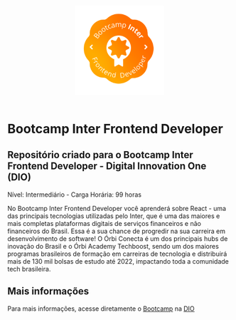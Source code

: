 <header align="center">
  <img src="images/bootcamp-logo.png" alt="Bootcamp Logo" style="width: 200px" /> 
</header>

# Bootcamp Inter Frontend Developer

## Repositório criado para o Bootcamp Inter Frontend Developer - Digital Innovation One (DIO)

Nível: Intermediário - Carga Horária: 99 horas

No Bootcamp Inter Frontend Developer você aprenderá sobre React - uma das principais tecnologias utilizadas pelo Inter, que é uma das maiores e mais completas plataformas digitais de serviços financeiros e não financeiros do Brasil. Essa é a sua chance de progredir na sua carreira em desenvolvimento de software! O Órbi Conecta é um dos principais hubs de inovação do Brasil e o Órbi Academy Techboost, sendo um dos maiores programas brasileiros de formação em carreiras de tecnologia e distribuirá mais de 130 mil bolsas de estudo até 2022, impactando toda a comunidade tech brasileira.

## Mais informações
Para mais informações, acesse diretamente o [Bootcamp](https://web.dio.me/track/inter-frontend-developer) na [DIO](https://www.dio.me/)